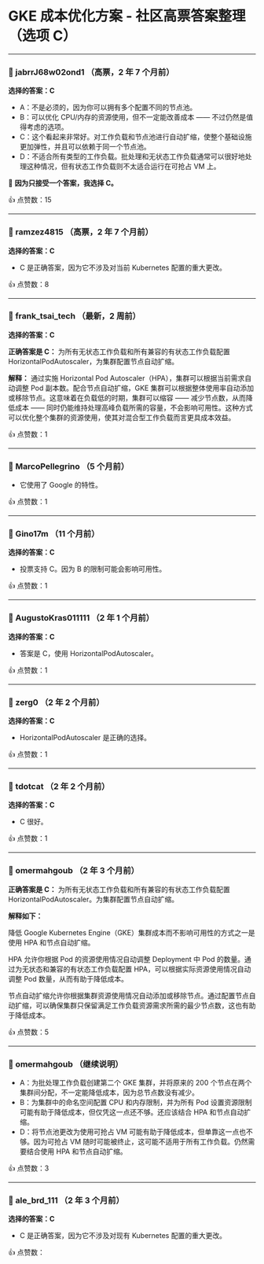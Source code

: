 # GKE 成本优化方案 - 社区高票答案整理（选项 C）

---

### 🧠 jabrrJ68w02ond1 （高票，2 年 7 个月前）
**选择的答案：C**

- A：不是必须的，因为你可以拥有多个配置不同的节点池。
- B：可以优化 CPU/内存的资源使用，但不一定能改善成本 —— 不过仍然是值得考虑的选项。
- C：这个看起来非常好。对工作负载和节点池进行自动扩缩，使整个基础设施更加弹性，并且可以依赖于同一个节点池。
- D：不适合所有类型的工作负载。批处理和无状态工作负载通常可以很好地处理这种情况，但有状态工作负载则不太适合运行在可抢占 VM 上。

🔘 **因为只接受一个答案，我选择 C。**

👍 点赞数：15

---

### 🧠 ramzez4815 （高票，2 年 7 个月前）
**选择的答案：C**

- C 是正确答案，因为它不涉及对当前 Kubernetes 配置的重大更改。

👍 点赞数：8

---

### 🧠 frank_tsai_tech （最新，2 周前）
**选择的答案：C**

**正确答案是 C：**
为所有无状态工作负载和所有兼容的有状态工作负载配置 HorizontalPodAutoscaler，为集群配置节点自动扩缩。

**解释：**
通过实施 Horizontal Pod Autoscaler（HPA），集群可以根据当前需求自动调整 Pod 副本数。配合节点自动扩缩，GKE 集群可以根据整体使用率自动添加或移除节点。这意味着在负载低的时期，集群可以缩容 —— 减少节点数，从而降低成本 —— 同时仍能维持处理高峰负载所需的容量，不会影响可用性。这种方式可以优化整个集群的资源使用，使其对混合型工作负载而言更具成本效益。

👍 点赞数：1

---

### 🧠 MarcoPellegrino （5 个月前）
- 它使用了 Google 的特性。

👍 点赞数：1

---

### 🧠 Gino17m （11 个月前）
**选择的答案：C**

- 投票支持 C。因为 B 的限制可能会影响可用性。

👍 点赞数：1

---

### 🧠 AugustoKras011111 （2 年 1 个月前）
**选择的答案：C**

- 答案是 C，使用 HorizontalPodAutoscaler。

👍 点赞数：1

---

### 🧠 zerg0 （2 年 2 个月前）
**选择的答案：C**

- HorizontalPodAutoscaler 是正确的选择。

👍 点赞数：1

---

### 🧠 tdotcat （2 年 2 个月前）
**选择的答案：C**

- C 很好。

👍 点赞数：1

---

### 🧠 omermahgoub （2 年 3 个月前）
**正确答案是 C：**
为所有无状态工作负载和所有兼容的有状态工作负载配置 HorizontalPodAutoscaler。为集群配置节点自动扩缩。

**解释如下：**

降低 Google Kubernetes Engine（GKE）集群成本而不影响可用性的方式之一是使用 HPA 和节点自动扩缩。

HPA 允许你根据 Pod 的资源使用情况自动调整 Deployment 中 Pod 的数量。通过为无状态和兼容的有状态工作负载配置 HPA，可以根据实际资源使用情况自动调整 Pod 数量，从而有助于降低成本。

节点自动扩缩允许你根据集群资源使用情况自动添加或移除节点。通过配置节点自动扩缩，可以确保集群只保留满足工作负载资源需求所需的最少节点数，这也有助于降低成本。

👍 点赞数：5

---

### 🧠 omermahgoub （继续说明）

- A：为批处理工作负载创建第二个 GKE 集群，并将原来的 200 个节点在两个集群间分配，不一定能降低成本，因为总节点数没有减少。
- B：为集群中的命名空间配置 CPU 和内存限制，并为所有 Pod 设置资源限制可能有助于降低成本，但仅凭这一点还不够。还应该结合 HPA 和节点自动扩缩。
- D：将节点池更改为使用可抢占 VM 可能有助于降低成本，但单靠这一点也不够。因为可抢占 VM 随时可能被终止，这可能不适用于所有工作负载。仍然需要结合使用 HPA 和节点自动扩缩。

👍 点赞数：3

---

### 🧠 ale_brd_111 （2 年 3 个月前）
**选择的答案：C**

- C 是正确答案，因为它不涉及对现有 Kubernetes 配置的重大更改。

👍 点赞数：
